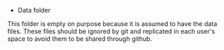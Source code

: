 * Data folder

This folder is empty on purpose because it is assumed to have the data files. These files should be ignored by git and replicated in each user's space to avoid them to be shared through github.
